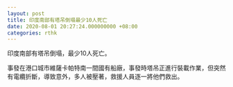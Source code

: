 ```yaml
---
layout: post
title: 印度南部有塔吊倒塌最少10人死亡
date: 2020-08-01 20:27:24.000000000 +08:00
categories: rthk
---
```


印度南部有塔吊倒塌，最少10人死亡。

事發在港口城市維薩卡帕特南一間國有船廠，事發時塔吊正進行裝載作業，但突然有電纜折斷，導致意外，多人被壓著，救援人員逐一將他們救出。
